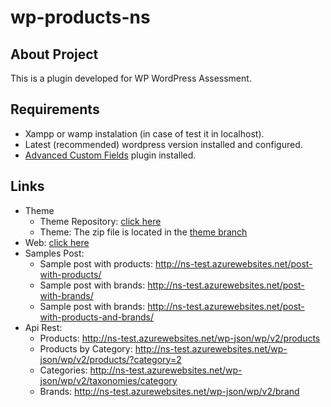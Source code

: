# wp-products-ns

## About Project

This is a plugin developed for WP WordPress Assessment.

## Requirements

- Xampp or wamp instalation (in case of test it in localhost).
- Latest (recommended) wordpress version installed and configured.
- [Advanced Custom Fields](https://wordpress.org/plugins/advanced-custom-fields/) plugin installed.

## Links
* Theme
  * Theme Repository: [click here](https://github.com/rjcd95/wp-theme-ns)
  * Theme: The zip file is located in the [theme branch](https://github.com/rjcd95/wp-products-ns/tree/theme)
* Web: [click here](http://ns-test.azurewebsites.net)
* Samples Post: 
  * Sample post with products: http://ns-test.azurewebsites.net/post-with-products/
  * Sample post with brands: http://ns-test.azurewebsites.net/post-with-brands/
  * Sample post with brands: http://ns-test.azurewebsites.net/post-with-products-and-brands/
* Api Rest:
  * Products: http://ns-test.azurewebsites.net/wp-json/wp/v2/products
  * Products by Category: http://ns-test.azurewebsites.net/wp-json/wp/v2/products/?category=2
  * Categories: http://ns-test.azurewebsites.net/wp-json/wp/v2/taxonomies/category
  * Brands: http://ns-test.azurewebsites.net/wp-json/wp/v2/brand
